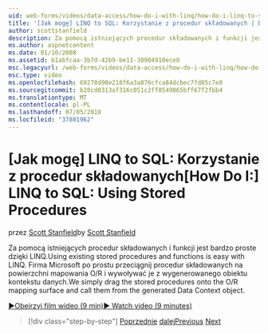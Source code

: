 ```yaml
---
uid: web-forms/videos/data-access/how-do-i-with-linq/how-do-i-linq-to-sql-using-stored-procedures
title: '[Jak mogę] LINQ to SQL: Korzystanie z procedur składowanych | Dokumentacja firmy Microsoft'
author: scottstanfield
description: Za pomocą istniejących procedur składowanych i funkcji jest bardzo proste dzięki LINQ. Możemy po prostu przeciągnij procedur składowanych na powierzchni mapowania O/R i wywoływać je z ge...
ms.author: aspnetcontent
ms.date: 01/10/2008
ms.assetid: b1abfcaa-3b7d-42b9-be11-38904910ece0
msc.legacyurl: /web-forms/videos/data-access/how-do-i-with-linq/how-do-i-linq-to-sql-using-stored-procedures
msc.type: video
ms.openlocfilehash: 69278d90e218f6a3a076cfca84dcbec7fd85c7e8
ms.sourcegitcommit: b28cd0313af316c051c2ff8549865bff67f2fbb4
ms.translationtype: MT
ms.contentlocale: pl-PL
ms.lasthandoff: 07/05/2018
ms.locfileid: "37801962"
---
```

<a name="how-do-i-linq-to-sql-using-stored-procedures"></a><span data-ttu-id="ff146-104">[Jak mogę] LINQ to SQL: Korzystanie z procedur składowanych</span><span class="sxs-lookup"><span data-stu-id="ff146-104">[How Do I:] LINQ to SQL: Using Stored Procedures</span></span>
====================
<span data-ttu-id="ff146-105">przez [Scott Stanfield](https://github.com/scottstanfield)</span><span class="sxs-lookup"><span data-stu-id="ff146-105">by [Scott Stanfield](https://github.com/scottstanfield)</span></span>

<span data-ttu-id="ff146-106">Za pomocą istniejących procedur składowanych i funkcji jest bardzo proste dzięki LINQ.</span><span class="sxs-lookup"><span data-stu-id="ff146-106">Using existing stored procedures and functions is easy with LINQ.</span></span> <span data-ttu-id="ff146-107">Firma Microsoft po prostu przeciągnij procedur składowanych na powierzchni mapowania O/R i wywoływać je z wygenerowanego obiektu kontekstu danych.</span><span class="sxs-lookup"><span data-stu-id="ff146-107">We simply drag the stored procedures onto the O/R mapping surface and call them from the generated Data Context object.</span></span>

[<span data-ttu-id="ff146-108">&#9654;Obejrzyj film wideo (9 min)</span><span class="sxs-lookup"><span data-stu-id="ff146-108">&#9654; Watch video (9 minutes)</span></span>](https://channel9.msdn.com/Blogs/ASP-NET-Site-Videos/how-do-i-linq-to-sql-using-stored-procedures)

> [!div class="step-by-step"]
> <span data-ttu-id="ff146-109">[Poprzednie](how-do-i-linq-to-sql-custom-linqdatasource.md)
> [dalej](how-do-i-linq-to-sql-updating-with-stored-procedures.md)</span><span class="sxs-lookup"><span data-stu-id="ff146-109">[Previous](how-do-i-linq-to-sql-custom-linqdatasource.md)
[Next](how-do-i-linq-to-sql-updating-with-stored-procedures.md)</span></span>
